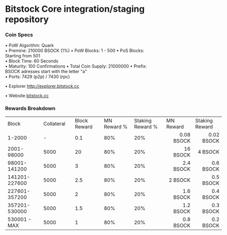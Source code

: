 Bitstock Core integration/staging repository
=====================================

### Coin Specs

• PoW Algorithm: Quark  
• Premine: 210000 BSOCK (1%)
• PoW Blocks: 1 - 500
• PoS Blocks: Starting from 501  
• Block Time: 60 Seconds    
• Maturity: 100 Confirmations 
• Total Coin Supply: 21000000 
• Prefix: BSOCK adresses start with the letter "a"  
• Ports: 7429 (p2p) / 7430 (rpc)

• Explorer http://explorer.bitstock.cc

• Website [bitstock.cc](http://www.bitstock.cc)

### Rewards Breakdown
<table border=0 cellpadding=0 cellspacing=0 width=701 class=xl6553517252
 style='border-collapse:collapse;table-layout:fixed;width:528pt'>
 <col class=xl6553517252 width=139 style='mso-width-source:userset;mso-width-alt:
 4785;width:104pt'>
 <col class=xl6553517252 width=107 span=2 style='mso-width-source:userset;
 mso-width-alt:3702;width:81pt'>
 <col class=xl6553517252 width=134 style='mso-width-source:userset;mso-width-alt:
 4608;width:100pt'>
 <col class=xl6553517252 width=107 span=2 style='mso-width-source:userset;
 mso-width-alt:3702;width:81pt'>
 <tr height=21 style='mso-height-source:userset;height:15.75pt'>
  <td height=21 class=xl6317252 width=150 style='height:15.75pt;width:104pt'>Block</td>
  <td class=xl6317252 width=107 style='width:81pt'>Collateral</td>
  <td class=xl6317252 width=107 style='width:81pt'>Block Reward</td>
  <td class=xl6317252 width=107 style='width:81pt'>MN Reward %</td>
  <td class=xl6317252 width=134 style='width:100pt'>Staking Reward %</td>
  <td class=xl6317252 width=107 style='width:81pt'>MN Reward</td>
  <td class=xl6317252 width=107 style='width:81pt'>Staking Reward</td>
 </tr>
 <tr height=21 style='mso-height-source:userset;height:15.75pt'>
  <td height=21 class=xl6417252 style='height:15.75pt'>1-2000</td>
  <td class=xl6517252>-</td>
  <td class=xl6517252>0.1</td>
  <td class=xl6617252>80%</td>
  <td class=xl6617252>20%</td>
  <td class=xl6717252 align=right>0.08 BSOCK</td>
  <td class=xl6553517252 align=right>0.02 BSOCK</td>
 </tr>
 <tr height=21 style='mso-height-source:userset;height:15.75pt'>
  <td height=21 class=xl6417252 style='height:15.75pt'>2001-98000</td>
  <td class=xl6517252>5000</td>
  <td class=xl6617252>20</td>
  <td class=xl6617252>80%</td>
  <td class=xl6617252>20%</td>
  <td class=xl6717252 align=right>16 BSOCK</td>
  <td class=xl6817252 align=right>4 BSOCK</td>
 </tr>
 <tr height=21 style='mso-height-source:userset;height:15.75pt'>
  <td height=21 class=xl6417252 style='height:15.75pt'>98001-141200</td>
  <td class=xl6517252>5000</td>
  <td class=xl6617252>3</td>
  <td class=xl6617252>80%</td>
  <td class=xl6617252>20%</td>
  <td class=xl6717252 align=right>2.4 BSOCK</td>
  <td class=xl6817252 align=right>0.6 BSOCK</td>
 </tr>
 <tr height=21 style='mso-height-source:userset;height:15.75pt'>
  <td height=21 class=xl6417252 style='height:15.75pt'>141201-227600</td>
  <td class=xl6517252>5000</td>
  <td class=xl6617252>2.5</td>
  <td class=xl6617252>80%</td>
  <td class=xl6617252>20%</td>
  <td class=xl6717252 align=right>2 BSOCK</td>
  <td class=xl6817252 align=right>0.5 BSOCK</td>
 </tr>
 <tr height=21 style='mso-height-source:userset;height:15.75pt'>
  <td height=21 class=xl6417252 style='height:15.75pt'>227601-357200</td>
  <td class=xl6517252>5000</td>
  <td class=xl6617252>2</td>
  <td class=xl6617252>80%</td>
  <td class=xl6617252>20%</td>
  <td class=xl6717252 align=right>1.6 BSOCK</td>
  <td class=xl6817252 align=right>0.4 BSOCK</td>
 </tr>
 <tr height=21 style='mso-height-source:userset;height:15.75pt'>
  <td height=21 class=xl6417252 style='height:15.75pt'>357201-530000</td>
  <td class=xl6517252>5000</td>
  <td class=xl6617252>1.5</td>
  <td class=xl6617252>80%</td>
  <td class=xl6617252>20%</td>
  <td class=xl6717252 align=right>1.2 BSOCK</td>
  <td class=xl6817252 align=right>0.3 BSOCK</td>
 </tr>
 <tr height=21 style='mso-height-source:userset;height:15.75pt'>
  <td height=21 class=xl6417252 style='height:15.75pt'>530001 - MAX</td>
  <td class=xl6517252>5000</td>
  <td class=xl6617252>1</td>
  <td class=xl6617252>80%</td>
  <td class=xl6617252>20%</td>
  <td class=xl6717252 align=right>0.8 BSOCK</td>
  <td class=xl6817252 align=right>0.2 BSOCK</td>
 </tr>
 </table>
